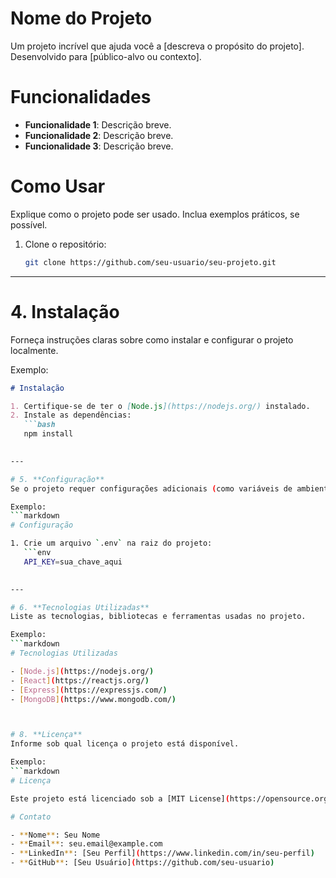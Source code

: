 # Nome do Projeto

Um projeto incrível que ajuda você a [descreva o propósito do projeto]. Desenvolvido para [público-alvo ou contexto].

# Funcionalidades

- **Funcionalidade 1**: Descrição breve.
- **Funcionalidade 2**: Descrição breve.
- **Funcionalidade 3**: Descrição breve.

# Como Usar

Explique como o projeto pode ser usado. Inclua exemplos práticos, se possível.
1. Clone o repositório:
   ```bash
   git clone https://github.com/seu-usuario/seu-projeto.git


---

# 4. **Instalação**
Forneça instruções claras sobre como instalar e configurar o projeto localmente.

Exemplo:
```markdown
# Instalação

1. Certifique-se de ter o [Node.js](https://nodejs.org/) instalado.
2. Instale as dependências:
   ```bash
   npm install

  
---

# 5. **Configuração**
Se o projeto requer configurações adicionais (como variáveis de ambiente ou arquivos de configuração), explique como fazê-las.

Exemplo:
```markdown
# Configuração

1. Crie um arquivo `.env` na raiz do projeto:
   ```env
   API_KEY=sua_chave_aqui

    
---

# 6. **Tecnologias Utilizadas**
Liste as tecnologias, bibliotecas e ferramentas usadas no projeto.

Exemplo:
```markdown
# Tecnologias Utilizadas

- [Node.js](https://nodejs.org/)
- [React](https://reactjs.org/)
- [Express](https://expressjs.com/)
- [MongoDB](https://www.mongodb.com/)



# 8. **Licença**
Informe sob qual licença o projeto está disponível.

Exemplo:
```markdown
# Licença

Este projeto está licenciado sob a [MIT License](https://opensource.org/licenses/MIT).

# Contato

- **Nome**: Seu Nome
- **Email**: seu.email@example.com
- **LinkedIn**: [Seu Perfil](https://www.linkedin.com/in/seu-perfil)
- **GitHub**: [Seu Usuário](https://github.com/seu-usuario)

